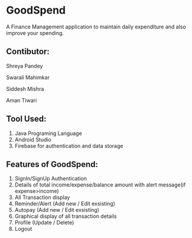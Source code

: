 # GoodSpend
A Finance Management application to maintain daily expenditure and also improve your spending.

## Contibutor:
Shreya Pandey

Swarali Mahimkar

Siddesh Mishra

Aman Tiwari

## Tool Used:
1. Java Programing Language
2. Android Studio
3. Firebase for authentication and data storage

## Features of GoodSpend:
1. SignIn/SignUp Authentication
2. Details of total income/expense/balance amount with alert message(if expense>income)
3. All Transaction display
4. Reminder/Alert (Add new / Edit exsisting)
5. Autopay (Add new / Edit exsisting)
6. Graphical display of all transaction details
7. Profile (Update / Delete)
8. Logout
